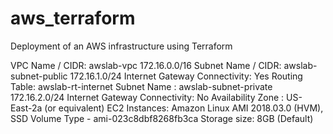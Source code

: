 # aws_terraform
Deployment of an AWS infrastructure using Terraform

VPC Name / CIDR: awslab-vpc 172.16.0.0/16
Subnet Name / CIDR: awslab-subnet-public 172.16.1.0/24
Internet Gateway Connectivity: Yes
Routing Table: awslab-rt-internet
Subnet Name : awslab-subnet-private 172.16.2.0/24
Internet Gateway Connectivity: No
Availability Zone : US- East-2a (or equivalent)
EC2 Instances: Amazon Linux AMI 2018.03.0 (HVM), SSD Volume Type - ami-023c8dbf8268fb3ca
Storage size: 8GB (Default)